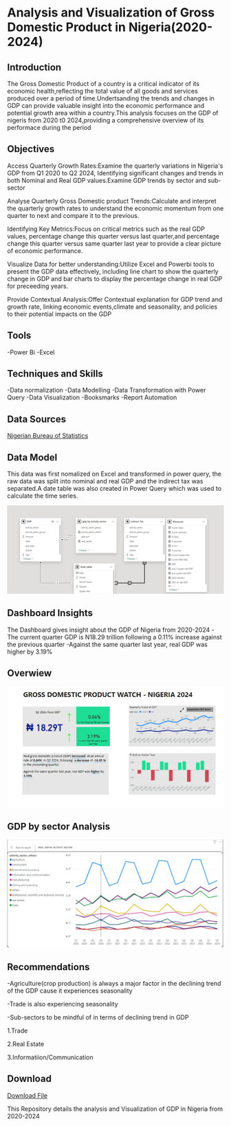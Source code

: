 # Analysis and Visualization of Gross Domestic Product in Nigeria(2020-2024)

## Introduction
The Gross Domestic Product of a country is a critical indicator of its economic health,reflecting the total value of all goods and services produced over a period of time.Undertsanding the trends and changes in GDP can provide valuable insight into the economic performance and potential growth area within a country.This analysis focuses on the GDP of nigeris from 2020 t0 2024,providing a comprehensive overview of its performace during the period

## Objectives 
Access Quarterly Growth Rates:Examine the quarterly variations in Nigeria's GDP from Q1 2020 to Q2 2024, Identifying significant changes and trends in both Nominal and Real GDP values.Examine GDP trends by sector and sub-sector

Analyse Quarterly Gross Domestic product Trends:Calculate and interpret the quarterly growth rates to understand the economic momentum from one quarter to next and compare it to the previous.

Identifying Key Metrics:Focus on critical metrics such as the real GDP values, percentage change this quarter versus last quarter,and percentage change this quarter versus same quarter last year to provide a clear picture of economic performance.

Visualize Data for better understanding:Utilize Excel and Powerbi tools to present the GDP data effectively, including line chart to show the quarterly change in GDP and bar charts to display the percentage change in real GDP for preceeding years.

Provide Contextual Analysis:Offer Contextual explanation for GDP trend and growth rate, linking economic events,climate and seasonality, and policies to their potential impacts on the GDP

## Tools
-Power Bi
-Excel

## Techniques and Skills
-Data normalization
-Data Modelling
-Data Transformation with Power Query
-Data Visualization
-Booksmarks
-Report Automation

## Data Sources
<a href="https://www.nigerianstat.gov.ng/elibrary/read/1241549">Nigerian Bureau of Statistics</a>


## Data Model
This data was first nomalized on Excel and transformed in power query, the raw data was split into nominal and real GDP and the indirect tax was separated.A date table was also created in Power Query which was used to calculate the time series.

![Data Model](https://github.com/seancarter133/Demo-GDP-Analysis-in-Nigeria/blob/main/Assets/gdp_portfolio_data_model.jpg)

## Dashboard Insights
The Dashboard gives insight about the GDP of Nigeria from 2020-2024
-The current quarter GDP is N18.29 trillion following a 0.11% increase against the previous quarter
-Against the same quarter last year, real GDP was ﻿higher﻿ by ﻿3.19%﻿


## Overwiew
![Dashboard Overview](https://github.com/seancarter133/Demo-GDP-Analysis-in-Nigeria/blob/main/Assets/gdp_portfolio_main.jpg)

## GDP by sector Analysis
![GDP by Sector](https://github.com/seancarter133/Demo-GDP-Analysis-in-Nigeria/blob/main/Assets/gdp_porfolio_by_sector.jpg)
## Recommendations 
-Agriculture(crop production) is always a major factor in the declining trend of the GDP cause it experiences seasonality

-Trade is also experiencing seasonality 

-Sub-sectors to be mindful of in terms of declining trend in GDP

1.Trade

2.Real Estate

3.Informatiion/Communication

## Download
<a href="https://github.com/seancarter133/Demo-GDP-Analysis-in-Nigeria/raw/refs/heads/main/Assets/Demo-GDP-Analysis-in-Nigeria-2020-to-2024.pbix">Download File</a>



This Repository details the analysis and Visualization of GDP in Nigeria from 2020-2024

